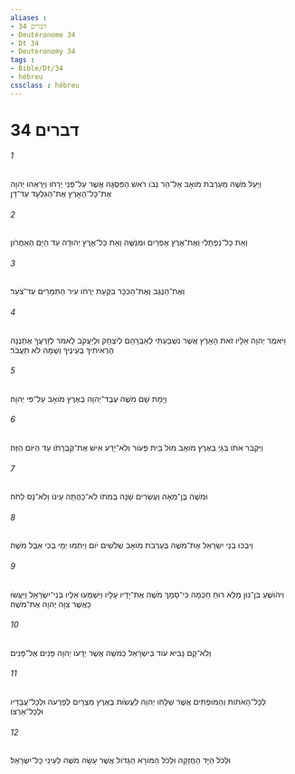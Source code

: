 ```yaml
---
aliases : 
- דברים 34
- Deutéronome 34
- Dt 34
- Deuteronomy 34
tags : 
- Bible/Dt/34
- hébreu
cssclass : hébreu
---
```


# דברים 34

###### 1
וַיַּעַל מֹשֶׁה מֵעַרְבֹת מֹואָב אֶל־הַר נְבֹו רֹאשׁ הַפִּסְגָּה אֲשֶׁר עַל־פְּנֵי יְרֵחֹו וַיַּרְאֵהוּ יְהוָה אֶת־כָּל־הָאָרֶץ אֶת־הַגִּלְעָד עַד־דָּן׃
###### 2
וְאֵת כָּל־נַפְתָּלִי וְאֶת־אֶרֶץ אֶפְרַיִם וּמְנַשֶּׁה וְאֵת כָּל־אֶרֶץ יְהוּדָה עַד הַיָּם הָאַחֲרֹון׃
###### 3
וְאֶת־הַנֶּגֶב וְאֶת־הַכִּכָּר בִּקְעַת יְרֵחֹו עִיר הַתְּמָרִים עַד־צֹעַר׃
###### 4
וַיֹּאמֶר יְהוָה אֵלָיו זֹאת הָאָרֶץ אֲשֶׁר נִשְׁבַּעְתִּי לְאַבְרָהָם לְיִצְחָק וּלְיַעֲקֹב לֵאמֹר לְזַרְעֲךָ אֶתְּנֶנָּה הֶרְאִיתִיךָ בְעֵינֶיךָ וְשָׁמָּה לֹא תַעֲבֹר׃
###### 5
וַיָּמָת שָׁם מֹשֶׁה עֶבֶד־יְהוָה בְּאֶרֶץ מֹואָב עַל־פִּי יְהוָה׃
###### 6
וַיִּקְבֹּר אֹתֹו בַגַּיְ בְּאֶרֶץ מֹואָב מוּל בֵּית פְּעֹור וְלֹא־יָדַע אִישׁ אֶת־קְבֻרָתֹו עַד הַיֹּום הַזֶּה׃
###### 7
וּמֹשֶׁה בֶּן־מֵאָה וְעֶשְׂרִים שָׁנָה בְּמֹתֹו לֹא־כָהֲתָה עֵינֹו וְלֹא־נָס לֵחֹה׃
###### 8
וַיִּבְכּוּ בְנֵי יִשְׂרָאֵל אֶת־מֹשֶׁה בְּעַרְבֹת מֹואָב שְׁלֹשִׁים יֹום וַיִּתְּמוּ יְמֵי בְכִי אֵבֶל מֹשֶׁה׃
###### 9
וִיהֹושֻׁעַ בִּן־נוּן מָלֵא רוּחַ חָכְמָה כִּי־סָמַךְ מֹשֶׁה אֶת־יָדָיו עָלָיו וַיִּשְׁמְעוּ אֵלָיו בְּנֵי־יִשְׂרָאֵל וַיַּעֲשׂוּ כַּאֲשֶׁר צִוָּה יְהוָה אֶת־מֹשֶׁה׃
###### 10
וְלֹא־קָם נָבִיא עֹוד בְּיִשְׂרָאֵל כְּמֹשֶׁה אֲשֶׁר יְדָעֹו יְהוָה פָּנִים אֶל־פָּנִים׃
###### 11
לְכָל־הָאֹתֹות וְהַמֹּופְתִים אֲשֶׁר שְׁלָחֹו יְהוָה לַעֲשֹׂות בְּאֶרֶץ מִצְרָיִם לְפַרְעֹה וּלְכָל־עֲבָדָיו וּלְכָל־אַרְצֹו׃
###### 12
וּלְכֹל הַיָּד הַחֲזָקָה וּלְכֹל הַמֹּורָא הַגָּדֹול אֲשֶׁר עָשָׂה מֹשֶׁה לְעֵינֵי כָּל־יִשְׂרָאֵל׃
